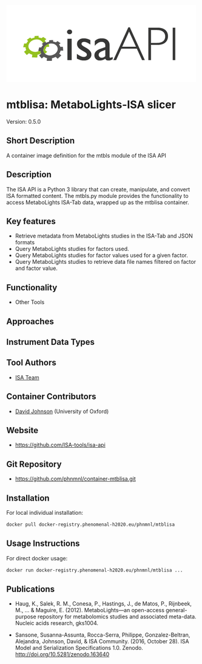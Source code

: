 ![Logo](isa-api_logo.png)

# mtblisa: MetaboLights-ISA slicer
Version: 0.5.0

## Short Description

A container image definition for the mtbls module of the ISA API

## Description

The ISA API is a Python 3 library that can create, manipulate, and convert ISA formatted content. The mtbls.py module provides the functionality to access MetaboLights ISA-Tab data, wrapped up as the mtblisa container.

## Key features

- Retrieve metadata from MetaboLights studies in the ISA-Tab and JSON formats
- Query MetaboLights studies for factors used.
- Query MetaboLights studies for factor values used for a given factor.
- Query MetaboLights studies to retrieve data file names filtered on factor and factor value.

## Functionality

- Other Tools

## Approaches
  
## Instrument Data Types

## Tool Authors

- [ISA Team](http://isa-tools.org)

## Container Contributors

- [David Johnson](https://github.com/djcomlab) (University of Oxford)

## Website

- https://github.com/ISA-tools/isa-api


## Git Repository

- https://github.com/phnmnl/container-mtblisa.git

## Installation 

For local individual installation:

```bash
docker pull docker-registry.phenomenal-h2020.eu/phnmnl/mtblisa
```

## Usage Instructions

For direct docker usage:

```bash
docker run docker-registry.phenomenal-h2020.eu/phnmnl/mtblisa ...
```

## Publications

- Haug, K., Salek, R. M., Conesa, P., Hastings, J., de Matos, P., Rijnbeek, M., ... & Maguire, E. (2012). MetaboLights—an open-access general-purpose repository for metabolomics studies and associated meta-data. Nucleic acids research, gks1004.

- Sansone, Susanna-Assunta, Rocca-Serra, Philippe, Gonzalez-Beltran, Alejandra, Johnson, David, & ISA Community. (2016, October 28). ISA Model and Serialization Specifications 1.0. Zenodo. http://doi.org/10.5281/zenodo.163640
